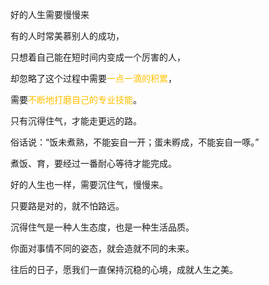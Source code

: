 好的人生需要慢慢来

有的人时常美慕别人的成功，

只想着自己能在短时间内变成一个厉害的人，

却忽略了这个过程中需要<font color="#ffc000">一点一滴的积累</font>，

需要<font color="#ffc000">不断地打磨自己的专业技能</font>。

只有沉得住气，才能走更远的路。

俗话说：“饭未煮熟，不能妄自一开；蛋未孵成，不能妄自一啄。”

煮饭、育，要经过一番耐心等待才能完成。

好的人生也一样，需要沉住气，慢慢来。

只要路是对的，就不怕路远。

沉得住气是一种人生态度，也是一种生活品质。

你面对事情不同的姿态，就会造就不同的未来。

往后的日子，愿我们一直保持沉稳的心境，成就人生之美。